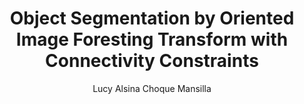 ---
paperId: 50
author: Lucy Alsina Choque Mansilla
publicationauthor: Choque Mansilla, L. A.
title: Object Segmentation by Oriented Image Foresting Transform with Connectivity Constraints
pdf: Poster_Choque_Lucy.pdf
poster: --
alt: --
type: Poster
topic: FAT
link: https://research.latinxinai.org/papers/neurips/2019/pdf/Poster_Choque_Lucy.pdf
conference: neurips
year: 2019
tags: neurips-2019
location: Vancouver, Canada
---
